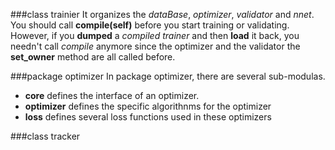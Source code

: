 ###class trainier
It organizes the _dataBase_, _optimizer_, _validator_ and _nnet_.
You should call __compile(self)__ before you start training or validating.
However, if you __dumped__ a _compiled trainer_ and then __load__ it back, you needn't call _compile_ anymore since the optimizer and the validator the __set_owner__ method are all called before.

###package optimizer
In package optimizer, there are several sub-modulas.
- __core__ defines the interface of an optimizer.
- __optimizer__ defines the specific algorithnms for the optimizer
- __loss__ defines several loss functions used in these optimizers

###class tracker
